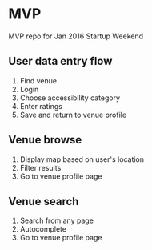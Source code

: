 # MVP

MVP repo for Jan 2016 Startup Weekend

## User data entry flow

1. Find venue
1. Login
1. Choose accessibility category
1. Enter ratings
1. Save and return to venue profile

## Venue browse

1. Display map based on user's location
1. Filter results
1. Go to venue profile page

## Venue search

1. Search from any page
1. Autocomplete
1. Go to venue profile page
